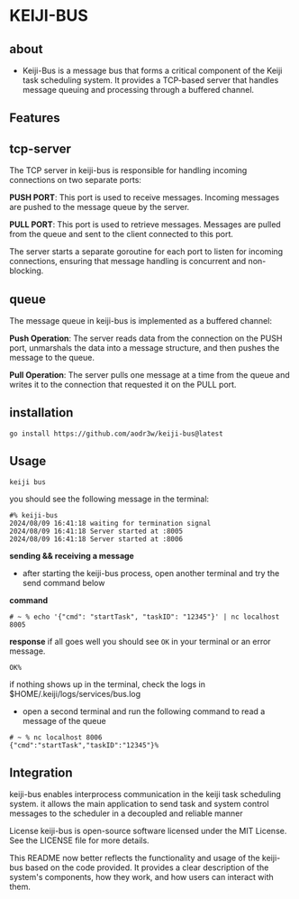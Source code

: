 # KEIJI-BUS

## about

- Keiji-Bus is a message bus that forms a critical component of the Keiji task scheduling system. It provides a TCP-based server that handles message queuing and processing through a buffered channel.

## Features

## tcp-server

The TCP server in keiji-bus is responsible for handling incoming connections on two separate ports:

**PUSH PORT**: This port is used to receive messages. Incoming messages are pushed to the message queue by the server.

**PULL PORT**: This port is used to retrieve messages. Messages are pulled from the queue and sent to the client connected to this port.

The server starts a separate goroutine for each port to listen for incoming connections, ensuring that message handling is concurrent and non-blocking.

## queue

The message queue in keiji-bus is implemented as a buffered channel:

**Push Operation**: The server reads data from the connection on the PUSH port, unmarshals the data into a message structure, and then pushes the message to the queue.

**Pull Operation**: The server pulls one message at a time from the queue and writes it to the connection that requested it on the PULL port.

## installation

`go install https://github.com/aodr3w/keiji-bus@latest`

## Usage

`keiji bus`

you should see the following message in the terminal:

```
#% keiji-bus
2024/08/09 16:41:18 waiting for termination signal
2024/08/09 16:41:18 Server started at :8005
2024/08/09 16:41:18 Server started at :8006

```
**sending && receiving a message**

- after starting the keiji-bus process, open another terminal and try the send command below

**command**

```
# ~ % echo '{"cmd": "startTask", "taskID": "12345"}' | nc localhost 8005
```   
**response**
if all goes well you should see `OK` in your terminal or an error message. 
```
OK%

```
if nothing shows up in the terminal, check the logs in $HOME/.keiji/logs/services/bus.log

- open a second terminal and run the following command to read a message of the queue

```
# ~ % nc localhost 8006 
{"cmd":"startTask","taskID":"12345"}%

```


## Integration

keiji-bus enables interprocess communication in the keiji task scheduling system. it allows the main application to send task and system control messages to the scheduler in a decoupled and reliable manner

License
keiji-bus is open-source software licensed under the MIT License. See the LICENSE file for more details.

This README now better reflects the functionality and usage of the keiji-bus based on the code provided. It provides a clear description of the system's components, how they work, and how users can interact with them.
